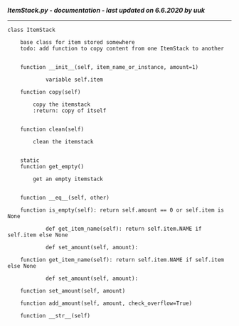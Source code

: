 ***ItemStack.py - documentation - last updated on 6.6.2020 by uuk***
___

    class ItemStack
        
        base class for item stored somewhere
        todo: add function to copy content from one ItemStack to another


        function __init__(self, item_name_or_instance, amount=1)

                variable self.item

        function copy(self)
            
            copy the itemstack
            :return: copy of itself


        function clean(self)
            
            clean the itemstack


        static
        function get_empty()
            
            get an empty itemstack


        function __eq__(self, other)

        function is_empty(self): return self.amount == 0 or self.item is None
                
                def get_item_name(self): return self.item.NAME if self.item else None
                
                def set_amount(self, amount):

        function get_item_name(self): return self.item.NAME if self.item else None
                
                def set_amount(self, amount):

        function set_amount(self, amount)

        function add_amount(self, amount, check_overflow=True)

        function __str__(self)